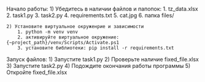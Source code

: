 Начало работы:
    1) Убедитесь в наличии файлов и папопок:
        1. tz_data.xlsx
        2. task1.py
        3. task2.py
        4. requirements.txt
        5. cat.jpg
        6. папка files/

    2) Установите виртуальное окруженрие и зависимости
        1. python -m venv venv
        2. активируйте виртуальное окружение: {~project_path}/venv/Scripts/Activate.ps1
        3. установите библиотеки: pip install -r requirements.txt

Запуск файлов:
    1) Запустите task1.py
    2) Проверьте наличие fixed_file.xlsx
    3) Запустите task2.py
    4) Подождите окончания работы программы
    5) Откройте fixed_file.xlsx